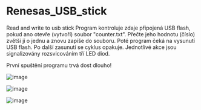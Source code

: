 # Renesas_USB_stick
Read and write to usb stick
Program kontroluje zdaje připojená USB flash, pokud ano otevře (vytvoří) soubor "counter.txt". Přečte jeho hodnotu (číslo) zvětší jí o jednu a znovu zapíše do souboru. Poté program čeká na vysunutí USB flash. Po další zasunutí se cyklus opakuje. Jednotlivé akce jsou signalizovány rozsvicováním tří LED diod.

První spuštění programu trvá dost dlouho!

![image](https://github.com/mirajh35/Renesas_USB_stick/assets/159266037/ac57cb5f-ea34-4770-a1ff-a1fdb197cf8f)

![image](https://github.com/mirajh35/Renesas_USB_stick/assets/159266037/1a78e71d-be7e-4c11-aa6c-9ad920c17d15)

![image](https://github.com/mirajh35/Renesas_USB_stick/assets/159266037/44cf2026-7beb-4527-bb70-9ad07355ac75)
